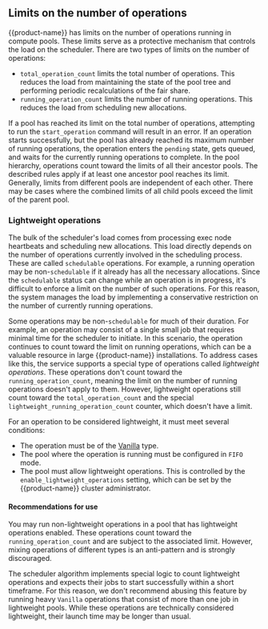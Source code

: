 ## Limits on the number of operations

{{product-name}} has limits on the number of operations running in compute pools. These limits serve as a protective mechanism that controls the load on the scheduler. There are two types of limits on the number of operations:

- `total_operation_count` limits the total number of operations. This reduces the load from maintaining the state of the pool tree and performing periodic recalculations of the fair share.
- `running_operation_count` limits the number of running operations. This reduces the load from scheduling new allocations.

If a pool has reached its limit on the total number of operations, attempting to run the `start_operation` command will result in an error. If an operation starts successfully, but the pool has already reached its maximum number of running operations, the operation enters the `pending` state, gets queued, and waits for the currently running operations to complete. In the pool hierarchy, operations count toward the limits of all their ancestor pools. The described rules apply if at least one ancestor pool reaches its limit. Generally, limits from different pools are independent of each other. There may be cases where the combined limits of all child pools exceed the limit of the parent pool.

### Lightweight operations

The bulk of the scheduler's load comes from processing exec node heartbeats and scheduling new allocations. This load directly depends on the number of operations currently involved in the scheduling process. These are called `schedulable` operations. For example, a running operation may be non-`schedulable` if it already has all the necessary allocations. Since the `schedulable` status can change while an operation is in progress, it's difficult to enforce a limit on the number of such operations. For this reason, the system manages the load by implementing a conservative restriction on the number of currently running operations.

Some operations may be non-`schedulable` for much of their duration. For example, an operation may consist of a single small job that requires minimal time for the scheduler to initiate. In this scenario, the operation continues to count toward the limit on running operations, which can be a valuable resource in large {{product-name}} installations. To address cases like this, the service supports a special type of operations called *lightweight operations*. These operations don't count toward the `running_operation_count`, meaning the limit on the number of running operations doesn't apply to them. However, lightweight operations still count toward the `total_operation_count` and the special `lightweight_running_operation_count` counter, which doesn't have a limit.

For an operation to be considered lightweight, it must meet several conditions:

- The operation must be of the [Vanilla](../../../user-guide/data-processing/operations/vanilla.md) type.
- The pool where the operation is running must be configured in `FIFO` mode.
- The pool must allow lightweight operations. This is controlled by the `enable_lightweight_operations` setting, which can be set by the {{product-name}} cluster administrator.

#### Recommendations for use

You may run non-lightweight operations in a pool that has lightweight operations enabled. These operations count toward the `running_operation_count` and are subject to the associated limit. However, mixing operations of different types is an anti-pattern and is strongly discouraged.

The scheduler algorithm implements special logic to count lightweight operations and expects their jobs to start successfully within a short timeframe. For this reason, we don't recommend abusing this feature by running heavy `Vanilla` operations that consist of more than one job in lightweight pools. While these operations are technically considered lightweight, their launch time may be longer than usual.

